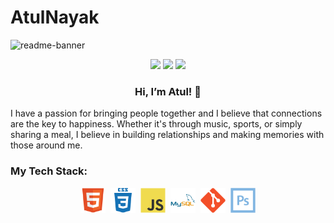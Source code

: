 # AtulNayak

![readme-banner](https://user-images.githubusercontent.com/125909401/225773031-07e240d6-4169-40bc-ab08-bfe3c8d68c83.jpg)

<div align="center">
<a href="https://www.linkedin.com/in/ullal-atul-nayak/"><img src="https://img.shields.io/badge/LinkedIn-d3f6e9?style=for-the-badge&labelColor=555555&logo=linkedin&logoColor=white" /></a>
<a href="https://nayakatul.github.io/Mywebpage/"><img src="https://img.shields.io/badge/website-d3f6e9?style=for-the-badge&labelColor=555555&logo=About.me&logoColor=white" /></a>
<a href="mailto:nayakatul1k999@gmail.com"><img src="https://img.shields.io/badge/Gmail-d3f6e9?style=for-the-badge&labelColor=555555&logo=gmail&logoColor=white" /></a>
<h3>Hi, I’m Atul! 👋</h3>
</div>

I have a passion for bringing people together and I believe that connections are the key to happiness. Whether it's through music, sports, or simply sharing a meal, I believe in building relationships and making memories with those around me.

### My Tech Stack:
<div align="center">
  <img src="https://github.com/devicons/devicon/blob/master/icons/html5/html5-original.svg" alt="HTML" width="40" height="40"/>&nbsp;
  <img src="https://github.com/devicons/devicon/blob/master/icons/css3/css3-plain-wordmark.svg" alt="CSS" width="40" height="40"/>&nbsp;
  <img src="https://github.com/devicons/devicon/blob/master/icons/javascript/javascript-original.svg" alt="JavaScript" width="40" height="40"/>&nbsp;
  <img src="https://github.com/devicons/devicon/blob/master/icons/mysql/mysql-original-wordmark.svg" alt="MySQL" width="40" height="40"/>&nbsp;
  <img src="https://github.com/devicons/devicon/blob/master/icons/git/git-plain.svg" alt="Git" width="40" height="40"/>&nbsp;
  <img src="https://github.com/devicons/devicon/blob/master/icons/photoshop/photoshop-line.svg" alt="Adobe Photoshop" width="40" height="40"/>
</div>
